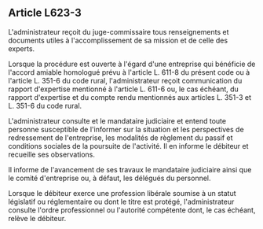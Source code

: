 Article L623-3
----
L'administrateur reçoit du juge-commissaire tous renseignements et documents
utiles à l'accomplissement de sa mission et de celle des experts.

Lorsque la procédure est ouverte à l'égard d'une entreprise qui bénéficie de
l'accord amiable homologué prévu à l'article L. 611-8 du présent code ou à
l'article L. 351-6 du code rural, l'administrateur reçoit communication du
rapport d'expertise mentionné à l'article L. 611-6 ou, le cas échéant, du
rapport d'expertise et du compte rendu mentionnés aux articles L. 351-3 et L.
351-6 du code rural.

L'administrateur consulte et le mandataire judiciaire et entend toute personne
susceptible de l'informer sur la situation et les perspectives de redressement
de l'entreprise, les modalités de règlement du passif et conditions sociales de
la poursuite de l'activité. Il en informe le débiteur et recueille ses
observations.

Il informe de l'avancement de ses travaux le mandataire judiciaire ainsi que le
comité d'entreprise ou, à défaut, les délégués du personnel.

Lorsque le débiteur exerce une profession libérale soumise à un statut
législatif ou réglementaire ou dont le titre est protégé, l'administrateur
consulte l'ordre professionnel ou l'autorité compétente dont, le cas échéant,
relève le débiteur.

